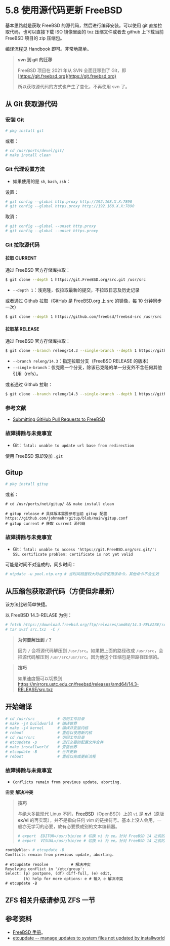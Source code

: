 # 5.8 使用源代码更新 FreeBSD

基本思路就是获取 FreeBSD 的源代码，然后进行编译安装。可以使用 git 直接拉取代码，也可以直接下载 ISO 镜像里面的 txz 压缩文件或者去 github 上下载当前 FreeBSD 项目的 zip 压缩包。

编译流程见 Handbook 即可。非常地简单。


>**svn 到 git 的迁移**
>
>FreeBSD 项目在 2021 年从 SVN 全面迁移到了 Git，即 [https://git.freebsd.org](https://git.freebsd.org)
>
>所以获取源代码的方式也产生了变化，不再使用 svn 了。


## 从 Git 获取源代码


### 安装 Git

```sh
# pkg install git
```

或者：

```sh
# cd /usr/ports/devel/git/
# make install clean
```


### Git 代理设置方法


- 如果使用的是 `sh`, `bash`, `zsh`：

设置：

```sh
# git config --global http.proxy http://192.168.X.X:7890
# git config --global https.proxy http://192.168.X.X:7890
```

取消：

```sh
# git config --global --unset http.proxy
# git config --global --unset https.proxy
```

### Git 拉取源代码

#### 拉取 CURRENT

通过 FreeBSD 官方存储库拉取：

```sh
$ git clone --depth 1 https://git.FreeBSD.org/src.git /usr/src 
```

- `--depth 1`：浅克隆，仅拉取最新的提交，不拉取日志及历史记录

或者通过 Github 拉取（GitHub 是 FreeBSD.org 上 src 的镜像，每 10 分钟同步一次）

```sh
$ git clone --depth 1 https://github.com/freebsd/freebsd-src /usr/src
```

#### 拉取某 RELEASE

通过 FreeBSD 官方存储库拉取：

```sh
$ git clone --branch releng/14.3 --single-branch --depth 1 https://github.com/freebsd/freebsd-src.git freebsd-src-14.3 /usr/src
```

- `--branch releng/14.3`：指定拉取分支（FreeBSD RELEASE 的版本）
- `--single-branch`：仅克隆一个分支，除该已克隆的单一分支外不含任何其他引用（refs）。

或者通过 Github 拉取：

```sh
$ git clone --branch releng/14.3 --single-branch --depth 1 https://github.com/freebsd/freebsd-src /usr/src
```

### 参考文献

- [Submitting GitHub Pull Requests to FreeBSD](https://freebsdfoundation.org/our-work/journal/browser-based-edition/configuration-management-2/submitting-github-pull-requests-to-freebsd/)


### 故障排除与未竟事宜


- Git：`fatal: unable to update url base from redirection`

使用 FreeBSD 源却没加 `.git`

## Gitup

```sh
# pkg install gitup
```

或者：

```
# cd /usr/ports/net/gitup/ && make install clean
```

```
# gitup release # 具体版本需要参考当前 gitup 配置 https://github.com/johnmehr/gitup/blob/main/gitup.conf
# gitup current # 获取 current 源代码
```

### 故障排除与未竟事宜

- Git：`fatal: unable to access 'https://git.FreeBSD.org/src.git/': SSL certificate problem: certificate is not yet valid`

可能是时间不对造成的，同步时间：

```sh
# ntpdate -u pool.ntp.org # 当时间相差较大时必须使用该命令，其他命令不会生效
```

## 从压缩包获取源代码（方便但非最新）

该方法比较简单快捷。

以 FreeBSD 14.3-RELASE 为例：

```sh
# fetch https://download.freebsd.org/ftp/releases/amd64/14.3-RELEASE/src.txz
# tar xvzf src.txz  -C /
```

>**为何要解压到 `/`？**
>
>因为 `/` 会将源代码解压到 `/usr/src`。如果把上面的路径改成 `/usr/src`，会把源代码解压到 `/usr/src/usr/src`。因为他这个压缩包是带路径压缩的。

>**技巧**
>
>如果速度慢可以切换到 <https://mirrors.ustc.edu.cn/freebsd/releases/amd64/14.3-RELEASE/src.txz>

## 开始编译

```sh
# cd /usr/src          # 切到工作目录
# make -j4 buildworld  # 编译世界
# make -j4 kernel      # 编译并安装内核
# reboot               # 重启以使用新内核
# cd /usr/src          # 切回工作目录
# etcupdate -p         # 进行必要的配置文件合并  
# make installworld    # 安装世界 
# etcupdate -B         # 合并更新
# reboot               # 重启以完成更新流程
```

### 故障排除与未竟事宜

- `Conflicts remain from previous update, aborting.`

需要 **解决冲突**

>**技巧**
>
>与绝大多数现代 Linux 不同，[FreeBSD](https://github.com/freebsd/freebsd-src/tree/main/contrib/nvi)（OpenBSD）上的 `vi` 是 *[nvi](https://sites.google.com/a/bostic.com/keithbostic/keith-bostic?authuser=0)*（原版 **ex/vi** 的再实现），并不是指向任何 *vim* 的链接符号。基本上没人会用，一般亦无学习的必要，故有必要换成别的文本编辑器。
>
>```sh
># export  EDITOR=/usr/bin/ee # 切换 vi 为 ee。针对 FreeBSD 14 之前的版本或 csh 使用：setenv EDITOR /usr/bin/ee
># export  VISUAL=/usr/bin/ee # 切换 vi 为 ee。针对 FreeBSD 14 之前的版本或 csh 使用：setenv VISUAL /usr/bin/ee
>```

```sh
root@ykla:~ # etcupdate -B     
Conflicts remain from previous update, aborting.

```

```
# etcupdate resolve          # 解决冲突
Resolving conflict in '/etc/group':
Select: (p) postpone, (df) diff-full, (e) edit,
        (h) help for more options: e # 输入 e 解决冲突
# etcupdate -B 
```

## ZFS 相关升级请参见 ZFS 一节

## 参考资料

- [FreeBSD 手册](https://handbook.bsdcn.org/)。
- [etcupdate -- manage updates to system files not updated by installworld](https://man.freebsd.org/cgi/man.cgi?etcupdate(8))
